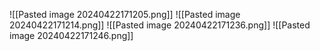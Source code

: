 ![[Pasted image 20240422171205.png]]
![[Pasted image 20240422171214.png]]
![[Pasted image 20240422171236.png]]
![[Pasted image 20240422171246.png]]